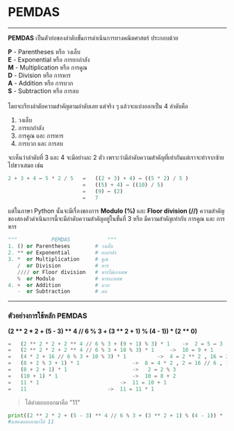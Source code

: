 # PEMDAS

---

**PEMDAS**   เป็นตัวย่อของลำดับขั้นการดำเนินการทางคณิตศาสตร์ ประกอบด้วย

**P** - Parentheses    หรือ   วงเล็บ<br>
**E** - Exponential    หรือ   การยกกำลัง<br>
**M** - Multiplication หรือ   การคูณ<br>
**D** - Division       หรือ   การหาร<br>
**A** - Addition       หรือ   การบวก<br>
**S** - Subtraction    หรือ   การลบ<br>
<br>
โดยจะเรียงลำดับความสำคัญตามลำดับเลย แต่จริง ๆ แล้วจะแบ่งออกเป็น 4 ลำดับคือ
<ol>
   <li>วงเล็บ</li>
   <li>การยกกำลัง</li>
   <li>การคูณ และ การหาร</li>
   <li>การบวก และ การลบ</li>
</ol>

จะเห็นว่าลำดับที่ 3 และ 4 จะมีอย่างละ 2 ตัว เพราะว่ามีลำดับความสำคัญที่เท่ากันแต่เราจะทำจากซ้ายไปขวาเสมอ เช่น

```python
2 + 3 + 4 – 5 * 2 / 5	=	((2 + 3) + 4) – ((5 * 2) / 5 )
                        =	((5) + 4) – ((10) / 5)
                        =	(9) – (2)
                        =	7
```

แต่ในภาษา Python นั้นจะมีเรื่องของการ **Modulo (%)** และ **Floor division (//)** ความสำคัญของสองตัวดำเนินการนี้จะมีลำดับความสำคัญอยู่ในขั้นที่ 3 หรือ มีความสำคัญเท่ากับ การคูณ และ การหาร

```python
"""           PEMDAS            """
1. () or Parentheses        # วงเล็บ
2. ** or Exponential        # ยกกำลัง
3. *  or Multiplication     # คูณ
   /  or Division           # หาร
   //// or Floor division   # หารไม่เอาเศษ
   %  or Modulo             # หารเอาเศษ
4. +  or Addition           # บวก
   -  or Subtraction        # ลบ
```

---

### ตัวอย่างการใช้หลัก PEMDAS
**(2 ** 2 * 2 + (5 - 3) ** 4 // 6 % 3 + (3 ** 2 + 1) % (4 - 1)) * (2 ** 0)**
<br>
```python
=	(2 ** 2 * 2 + 2 ** 4 // 6 % 3 + (9 + 1) % 3) * 1  	-> 	2 = 5 – 3 , 9 = 3 ** 2 , 1 = 2 ** 0
=	(2 ** 2 * 2 + 2 ** 4 // 6 % 3 + 10 % 3) * 1		-> 	10 = 9 + 1
=	(4 * 2 + 16 // 6 % 3 + 10 % 3) * 1			-> 	4 = 2 ** 2 , 16 = 2 ** 4
=	(8 + 2 % 3 + 1) * 1					-> 	8 = 4 * 2 , 2 = 16 // 6 , 1 = 10 % 3
=	(8 + 2 + 1) * 1						->	 2 = 2 % 3
=	(10 + 1) * 1						-> 	10 = 8 + 2
=	11 * 1							-> 	11 = 10 + 1
=	11 							-> 	11 = 11 * 1
```

> ได้คำตอบออกมาคือ "11" <br>

```python
print((2 ** 2 * 2 + (5 - 3) ** 4 // 6 % 3 + (3 ** 2 + 1) % (4 - 1)) * (2 ** 0))
#แสดงผลออกมาได้ 11
```
